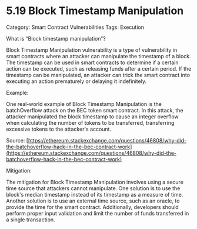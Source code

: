 # 5.19 Block Timestamp Manipulation

Category: Smart Contract Vulnerabilities
Tags: Execution

What is “Block timestamp manipulation”?

Block Timestamp Manipulation vulnerability is a type of vulnerability in smart contracts where an attacker can manipulate the timestamp of a block. The timestamp can be used in smart contracts to determine if a certain action can be executed, such as releasing funds after a certain period. If the timestamp can be manipulated, an attacker can trick the smart contract into executing an action prematurely or delaying it indefinitely.

Example: 

One real-world example of Block Timestamp Manipulation is the batchOverflow attack on the BEC token smart contract. In this attack, the attacker manipulated the block timestamp to cause an integer overflow when calculating the number of tokens to be transferred, transferring excessive tokens to the attacker's account.

Source: [https://ethereum.stackexchange.com/questions/46808/why-did-the-batchoverflow-hack-in-the-bec-contract-work](https://ethereum.stackexchange.com/questions/46808/why-did-the-batchoverflow-hack-in-the-bec-contract-work)

Mitigation: 

The mitigation for Block Timestamp Manipulation involves using a secure time source that attackers cannot manipulate. One solution is to use the block's median timestamp instead of its timestamp as a measure of time. Another solution is to use an external time source, such as an oracle, to provide the time for the smart contract. Additionally, developers should perform proper input validation and limit the number of funds transferred in a single transaction.